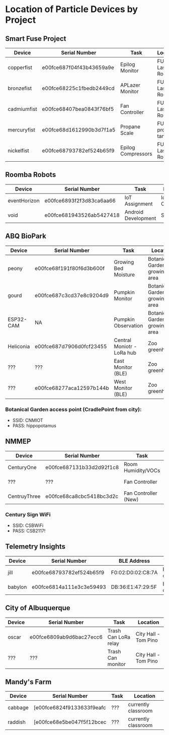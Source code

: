 # Location of Particle Devices by Project

## Smart Fuse Project
|      Device      |    Serial Number        | Task |          Location   |
|------------------|-------------------------|------|-------------|
| copperfist       | e00fce687f04f43b43659a9e| Epilog Monitor  |FUSE - Laser Room |
| bronzefist        | e00fce68225c1fbedb2449cd| APLazer Monitor |FUSE - Laser Room |
| cadmiumfist        | e00fce68407bea0843f76bf5| Fan Controller  |FUSE - Laser Room |
| mercuryfist       | e00fce68d1612990b3d7f1a5| Propane Scale | FUSE - propane tank|
| nickelfist       | e00fce68793782ef524b65f9 | Epilog Compressors | FUSE - Laser Room |

## Roomba Robots
|      Device      |    Serial Number        | Task |          Location   |
|------------------|-------------------------|------|-------------|
| eventHorizon     | e00fce6893f2f3d83ca6aa66| IoT Assignment  |IoT Classroom |
| void             | e00fce681943526ab5427418| Android Development |STEMulus |

## ABQ BioPark
|      Device      |    Serial Number        | Task |          Location   |
|------------------|-------------------------|------|-------------|
| peony      | e00fce68f191f80f6d3b600f| Growing Bed Moisture  |Botanical Garden growing area |
| gourd        | e00fce687c3cd37e8c9204d9| Pumpkin Monitor |Botanical Garden growing area |
| ESP32-CAM        | NA| Pumpkin Observation |Botanical Garden growing area |
| Heliconia    | e00fce687d7906d0fcf23455| Central Moniotr - LoRa hub  |Zoo greenhouse|
| ???       | ???| East Monitor (BLE) | Zoo greenhouse|
| ???       | e00fce68277aca12597b144b| West Monitor (BLE) | Zoo greenhouse|

### Botanical Garden access point (CradlePoint from city):
* SSID: CNMIOT
* PASS: hippopotamus

## NMMEP
|      Device      |    Serial Number        | Task |          Location   |
|------------------|-------------------------|------|-------------|
| CenturyOne       | e00fce687131b33d2d92f1c8| Room Humidity/VOCs  | Century Sign |
| ???        | ???| Fan Controller |Century Sign |
| CentruyThree     | e00fce68ca8cbc5418bc3d2c| Fan Controller (New) | Century Sign |

### Century Sign WiFi
* SSID: CSBWiFi
* PASS: CSB2117!

## Telemetry Insights
|      Device      |    Serial Number        | BLE Address |  Task |          Location   |
|------------------|-------------------------|-------------|-------|--------------|
| jill       | e00fce68793782ef524b65f9| F0:02:D0:02:C8:7A| BLE relay controller  | Fuse Classroom |
|babylon     | e00fce6814a111e3c3e59493| DB:36:E1:47:29:5F  | BLE command | Fuse Classroom|

## City of Albuquerque
|      Device      |    Serial Number        | Task |          Location   |
|------------------|-------------------------|------|-------------|
| oscar       | e00fce6809ab9d6bac27ecc6| Trash Can LoRa relay | City Hall - Tom Pino |
| ???       | ???| Trash Can monitor | City Hall - Tom Pino |



## Mandy's Farm
|      Device      |    Serial Number        | Task |          Location   |
|------------------|-------------------------|------|-------------|
| cabbage      | [e00fce6824f9133633f9eafc| ???  |currently classroom |
| raddish      | [e00fce68e5be047f5f12bcec| ???  |currently classroom |

